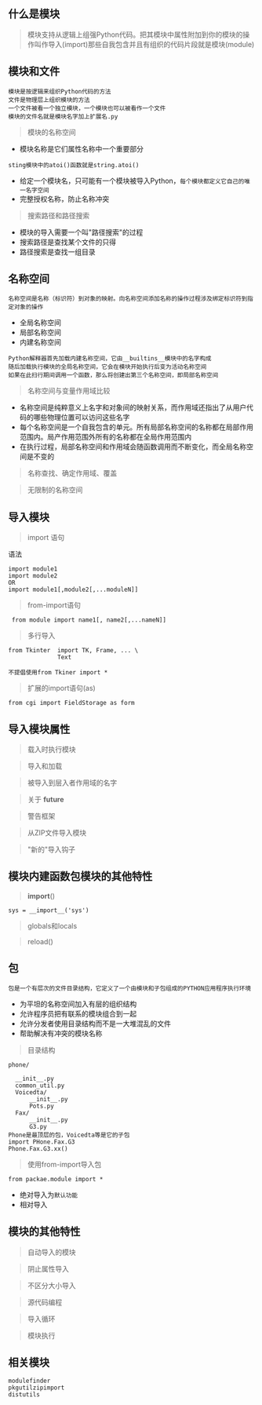 ## 什么是模块

> 模块支持从逻辑上组强Python代码。把其模块中属性附加到你的模块的操作叫作导入(import)那些自我包含并且有组织的代码片段就是模块(module)

## 模块和文件

    模块是按逻辑来组织Python代码的方法
    文件是物理层上组织模块的方法
    一个文件被看一个独立模块，一个模块也可以被看作一个文件
    模块的文件名就是模块名字加上扩展名.py

   > 模块的名称空间

   - 模块名称是它们属性名称中一个重要部分

    sting模块中的atoi()函数就是string.atoi()

   - 给定一个模块名，只可能有一个模块被导入Python，`每个模块都定义它自己的唯一名字空间`
   - 完整授权名称，防止名称冲突

   > 搜索路径和路径搜索
   - 模块的导入需要一个叫"路径搜索"的过程
   - 搜索路径是查找某个文件的只得
   - 路径搜索是查找一组目录

## 名称空间

    名称空间是名称（标识符）到对象的映射。向名称空间添加名称的操作过程涉及绑定标识符到指定对象的操作
   - 全局名称空间
   - 局部名称空间
   - 内建名称空间

    Python解释器首先加载内建名称空间，它由__builtins__模块中的名字构成
    随后加载执行模块的全局名称空间，它会在模块开始执行后变为活动名称空间
    如果在此扫行期间调用一个函数，那么将创建出第三个名称空间，即局部名称空间

   > 名称空间与变量作用域比较

   - 名称空间是纯粹意义上名字和对象间的映射关系，而作用域还指出了从用户代码的哪些物理位置可以访问这些名字
   - 每个名称空间是一个自我包含的单元。所有局部名称空间的名称都在局部作用范围内。局产作用范围外所有的名称都在全局作用范围内
   - 在执行过程，局部名称空间和作用域会随函数调用而不断变化，而全局名称空间是不变的

   > 名称查找、确定作用域、覆盖

   > 无限制的名称空间


## 导入模块

   > import 语句

   语法
   ```
   import module1
   import module2
   OR
   import module1[,module2[,...moduleN]]
   ```
   > from-import语句
   ```
    from module import name1[, name2[,...nameN]]
   ```

   > 多行导入

   ```
   from Tkinter  import TK, Frame, ... \
                 Text
   ```
   `不提倡使用from Tkiner import * `

   > 扩展的import语句(as)
   ```
   from cgi import FieldStorage as form
   ```

## 导入模块属性

   > 载入时执行模块

   > 导入和加载

   > 被导入到层入者作用域的名字

   > 关于 __future__

   > 警告框架

   > 从ZIP文件导入模块

   > "新的"导入钩子


   >
## 模块内建函数包模块的其他特性

   > __import__()

    sys = __import__('sys')

   > globals和locals

   > reload()

## 包

    包是一个有层次的文件目录结构，它定义了一个由模块和子包组成的PYTHON应用程序执行环境
   - 为平坦的名称空间加入有层的组织结构
   - 允许程序员把有联系的模块组合到一起
   - 允许分发者使用目录结构而不是一大堆混乱的文件
   - 帮助解决有冲突的模块名称

   > 目录结构

  ```
  phone/

    __init__.py
    common_util.py
    Voicedta/
        __init__.py
        Pots.py
    Fax/
        __init__.py
        G3.py
  Phone是最顶层的包，Voicedta等是它的子包
  import PHone.Fax.G3
  Phone.Fax.G3.xx()
  ```
   > 使用from-import导入包

   ```
   from packae.module import *
   ```
   -  绝对导入为`默认功能`
   - 相对导入

## 模块的其他特性

   > 自动导入的模块

   > 阴止属性导入


   > 不区分大小导入

   > 源代码编程

   > 导入循环

   > 模块执行

## 相关模块

    modulefinder
    pkgutilzipimport
    distutils
